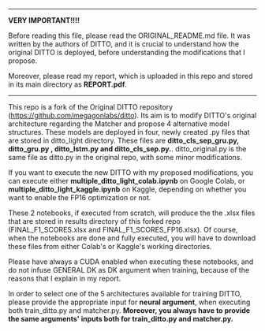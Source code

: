 
-----------------------------------------------------------------------------------------------------------------------------
**VERY IMPORTANT!!!!**


Before reading this file, please read the ORIGINAL_README.md file. It was written by the authors of DITTO, and it is crucial to understand how the original DITTO is deployed, before understanding the modifications that I propose.

Moreover, please read my report, which is uploaded in this repo and stored in its main directory as **REPORT.pdf**.

-----------------------------------------------------------------------------------------------------------------------------

This repo is a fork of the Original DITTO repository (https://github.com/megagonlabs/ditto). Its aim is to modify DITTO's original architecture regarding the Matcher and propose 4 alternative model structures. These models are deployed in four, newly created .py files that are stored in ditto_light directory. These files are 
**ditto_cls_sep_gru.py, ditto_gru.py , ditto_lstm.py and ditto_cls_sep.py.**. ditto_original.py is the same file as ditto.py in the original repo, with some minor modifications. 

If you want to execute the new DITTO with my proposed modifications, you can execute either **multiple_ditto_light_colab.ipynb** on Google Colab, or **multiple_ditto_light_kaggle.ipynb** on Kaggle, depending on whether you want to enable the FP16 optimization or not.

These 2 notebooks, if executed from scratch, will produce the the .xlsx files that are stored in results directory of this forked repo (FINAL_F1_SCORES.xlsx and FINAL_F1_SCORES_FP16.xlsx). Of course, when the notebooks are done and fully executed, you will have to download these files from either Colab's or Kaggle's working directories. 

Please have always a CUDA enabled when executing these notebooks, and do not infuse GENERAL DK as DK argument when training, because of the reasons that I explain in my report.

In order to select one of the 5 architectures available for training DITTO, please provide the appropriate input for **neural argument**, when executing both train_ditto.py and matcher.py. **Moreover, you always have to provide the same arguments' inputs both for train_ditto.py and matcher.py.**


